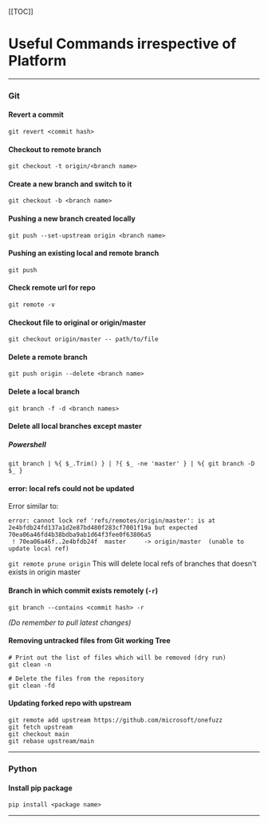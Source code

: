 [[TOC]]
# Useful Commands irrespective of Platform

------
### Git
#### Revert a commit
`git revert <commit hash>`

#### Checkout to remote branch
`git checkout -t origin/<branch name>`

#### Create a new branch and switch to it
`git checkout -b <branch name>`

#### Pushing a new branch created locally
`git push --set-upstream origin <branch name>`

#### Pushing an existing local and remote branch
`git push`

#### Check remote url for repo
`git remote -v`

#### Checkout file to original or origin/master
`git checkout origin/master -- path/to/file`

#### Delete a remote branch
`git push origin --delete <branch name>`

#### Delete a local branch
`git branch -f -d <branch names>`

#### Delete all local branches except master
##### Powershell
`git branch | %{ $_.Trim() } | ?{ $_ -ne 'master' } | %{ git branch -D $_ }`

#### error: local refs could not be updated
Error similar to:
```
error: cannot lock ref 'refs/remotes/origin/master': is at 2e4bfdb24fd137a1d2e87bd480f283cf7001f19a but expected 70ea06a46fd4b38bdba9ab1d64f3fee0f63806a5
 ! 70ea06a46f..2e4bfdb24f  master     -> origin/master  (unable to update local ref)
```
`git remote prune origin`
This will delete local refs of branches that doesn't exists in origin master

#### Branch in which commit exists remotely (`-r`)
`git branch --contains <commit hash> -r`

*(Do remember to pull latest changes)*

#### Removing untracked files from Git working Tree
```
# Print out the list of files which will be removed (dry run)
git clean -n

# Delete the files from the repository
git clean -fd
```

#### Updating forked repo with upstream
```
git remote add upstream https://github.com/microsoft/onefuzz
git fetch upstream
git checkout main
git rebase upstream/main
```

------
### Python
#### Install pip package
`pip install <package name>`

------
